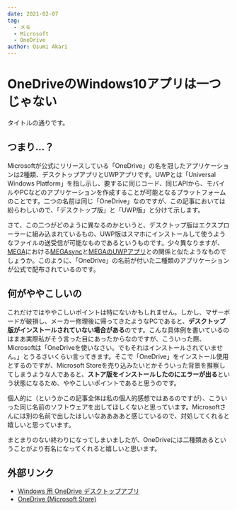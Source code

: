 ```yaml
---
date: 2021-02-07
tag: 
  - メモ
  - Microsoft
  - OneDrive
author: Osumi Akari
---
```

# OneDriveのWindows10アプリは一つじゃない
タイトルの通りです。

## つまり…？
Microsoftが公式にリリースしている「OneDrive」の名を冠したアプリケーションは2種類、デスクトップアプリとUWPアプリです。UWPとは「Universal Windows Platform」を指し示し、要するに同じコード、同じAPIから、モバイルやPCなどのアプリケーションを作成することが可能となるプラットフォームのことです。二つの名前は同じ「OneDrive」なのですが、この記事においては紛らわしいので、「デスクトップ版」と「UWP版」と分けて示します。

さて、この二つがどのように異なるのかというと、デスクトップ版はエクスプローラーに組み込まれているもの、UWP版はスマホにインストールして使うようなファイルの送受信が可能なものであるというものです。少々異なりますが、[MEGA](https://mega.nz/aff=6gyu2-41XGg)における[MEGAsync](https://mega.nz/sync/aff=6gyu2-41XGg)と[MEGAのUWPアプリ](https://www.microsoft.com/store/productId/9WZDNCRCWSJR)との関係と似たようなものでしょうか。このように、「OneDrive」の名前が付いた二種類のアプリケーションが公式で配布されているのです。

## 何がややこしいの
これだけではややこしいポイントは特にないかもしれません。しかし、マザーボードが破損し、メーカー修理後に帰ってきたようなPCであると、**デスクトップ版がインストールされていない場合がある**のです。こんな具体例を書いているのはまあ実際私がそう言った目にあったからなのですが、こういった際、Microsoftは「OneDriveを使いなさい。でもそれはインストールされていません。」とうるさいくらい言ってきます。そこで「OneDrive」をインストール使用とするのですが、Microsoft Storeを売り込みたいとかそういった背景を推察してしまうような人であると、**ストア版をインストールしたのにエラーが出る**という状態になるため、ややこしいポイントであると思うのです。

個人的に（というかこの記事全体は私の個人的感想ではあるのですが）、こういった同じ名前のソフトウェアを出してほしくないと思っています。Microsoftさんには別の名前で出したほしいなああああと感じているので、対処してくれると嬉しいと思っています。

まとまりのない終わりになってしまいましたが、OneDriveには二種類あるということがより有名になってくれると嬉しいと思います。

## 外部リンク
* [Windows 用 OneDrive デスクトップアプリ](https://support.microsoft.com/ja-jp/office/windows-%E7%94%A8-onedrive-%E3%83%87%E3%82%B9%E3%82%AF%E3%83%88%E3%83%83%E3%83%97%E3%82%A2%E3%83%97%E3%83%AA-579d71c9-fbdd-4d6a-80ba-d0fac3920aac)
* [OneDrive (Microsoft Store)](https://www.microsoft.com/store/productId/9WZDNCRFJ1P3)